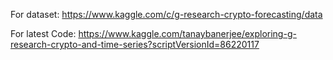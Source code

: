 For dataset: https://www.kaggle.com/c/g-research-crypto-forecasting/data


For latest Code: https://www.kaggle.com/tanaybanerjee/exploring-g-research-crypto-and-time-series?scriptVersionId=86220117
